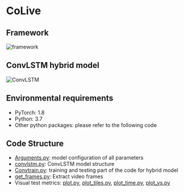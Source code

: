 # CoLive

## Framework

![framework](https://s2.loli.net/2021/12/25/2vVCiamkjdrlnAc.png)



## ConvLSTM hybrid model

![ConvLSTM](https://s2.loli.net/2022/04/11/snrUBmIJf17gQTV.png)



## Environmental requirements

- PyTorch: 1.8
- Python: 3.7
- Other python packages: please refer to the following code



## Code Structure

- [Arguments.py](./Arguments.py): model configuration of all parameters
- [convlstm.py](./convlstm.py): ConvLSTM model structure
- [Convtrain.py](./Convtrain.py):  training and testing part of the code for hybrid model
- [get_frames.py](./get_frames.py): Extract video frames
- Visual test metrics: [plot.py](./plot.py), [plot_tiles.py](./plot_tiles.py), [plot_time.py](./plot_time.py), [plot_vs.py](./plot_vs.py)

